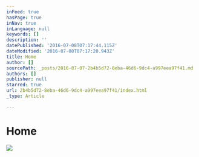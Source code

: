 ```yaml
---
inFeed: true
hasPage: true
inNav: true
inLanguage: null
keywords: []
description: ''
datePublished: '2016-07-08T07:17:44.115Z'
dateModified: '2016-07-08T07:17:20.943Z'
title: Home
author: []
sourcePath: _posts/2016-07-07-2b4b5d72-8eba-46d6-9dc4-a997eea97f41.md
authors: []
publisher: null
starred: true
url: 2b4b5d72-8eba-46d6-9dc4-a997eea97f41/index.html
_type: Article

---
```

# Home
![](https://the-grid-user-content.s3-us-west-2.amazonaws.com/000cc00b-b237-4fcf-941d-8fa9f14c0bf9.jpg)